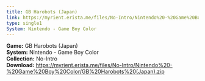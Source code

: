 ```yaml
---
title: GB Harobots (Japan)
link: https://myrient.erista.me/files/No-Intro/Nintendo%20-%20Game%20Boy%20Color/GB%20Harobots%20(Japan).zip
type: single1
System: Nintendo - Game Boy Color
---
```

<b>Game:</b> GB Harobots (Japan)<br>
<b>System:</b> Nintendo - Game Boy Color<br>
<b>Collection:</b> No-Intro<br>
<b>Download:</b> https://myrient.erista.me/files/No-Intro/Nintendo%20-%20Game%20Boy%20Color/GB%20Harobots%20(Japan).zip